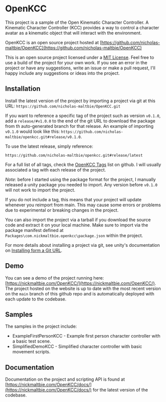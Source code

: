 # OpenKCC

This project is a sample of the Open Kinematic Character Controller.
A Kinematic Character Controller (KCC) provides a
way to control a character avatar as a kinematic object that will interact with
the environment.

OpenKCC is an open source project hosted at
[https://github.com/nicholas-maltbie/OpenKCC](https://github.com/nicholas-maltbie/OpenKCC)

This is an open source project licensed under a [MIT License](LICENSE.md).
Feel free to use a build of the project for your own work. If you see an error
in the project or have any suggestions, write an issue or make a pull request,
I'll happy include any suggestions or ideas into the project.


## Installation

Install the latest version of the project by importing a project via git
at this URL:
`https://github.com/nicholas-maltbie/OpenKCC.git`

If you want to reference a specific tag of the project such as version `v0.1.0`,
add a `release/#v1.0.0` to the end of the git URL to download the package
from th auto-generated branch for that release. An example of importing `v0.1.0`
would look like this:
`https://github.com/nicholas-maltbie/openkcc.git#release/v0.1.0`.

To use the latest release, simply reference:
```
https://github.com/nicholas-maltbie/openkcc.git#release/latest
```

For a full list of all tags, check the [OpenKCC Tags](https://github.com/nicholas-maltbie/ScreenManager/tags)
list on github. I will usually associated a tag with each release of the project.

_Note_: before I started using the package format for the project, I manually
released a unity package you needed to import. Any version before `v0.1.0`
will not work to import the project.

If you do not include a tag, this means that your project will update whenever
you reimport from main. This may cause some errors or problems due to
experimental or breaking changes in the project.

You can also import the project via a tarball if you download the source
code and extract it on your local machine. Make sure to import
via the package manifest defined at `Packages\com.nickmaltbie.openkcc\package.json`
within the project.

For more details about installing a project via git, see unity's documentation
on [Installing form a Git URL](https://docs.unity3d.com/Manual/upm-ui-giturl.html#:~:text=%20Select%20Add%20package%20from%20git%20URL%20from,repository%20directly%20rather%20than%20from%20a%20package%20registry.).

## Demo

You can see a demo of the project running here:
[https://nickmaltbie.com/OpenKCC/](https://nickmaltbie.com/OpenKCC/).
The project hosted on the website is up to date with the most recent
version on the `main` branch of this github repo
and is automatically deployed with each update to the codebase.

## Samples

The samples in the project include:
* ExampleFirstPersonKCC - Example first person character controller with a basic
    test scene.
* SimplifiedDemoKCC - Simplified character controller with basic movement scripts.

## Documentation

Documentation on the project and scripting API is found at
[https://nickmaltbie.com/OpenKCC/docs/](https://nickmaltbie.com/OpenKCC/docs/)
for the latest version of the codebase.
